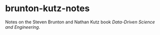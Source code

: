 # brunton-kutz-notes
Notes on the Steven Brunton and Nathan Kutz book _Data-Driven Science and Engineering_.
